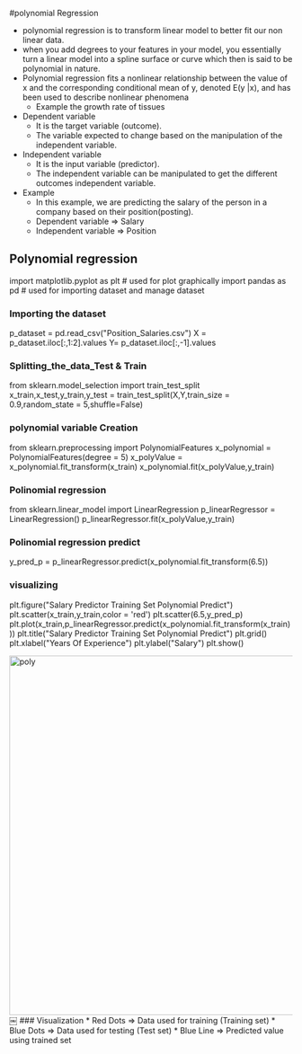 #polynomial Regression

* polynomial regression is to transform linear model to better fit our non linear data.
* when you add degrees to your features in your model, you essentially turn a linear model into a spline surface or curve which then is said to be polynomial in nature.
* Polynomial regression fits a nonlinear relationship between the value of x and the corresponding conditional mean of y, denoted E(y |x),  and has been used to describe nonlinear phenomena
    * Example the growth rate of tissues
* Dependent variable
    * It is the target variable (outcome).
    * The variable expected to change based on the manipulation of the independent variable.
* Independent variable
    * It is the input variable (predictor).		
    * The independent variable can be manipulated to get the different outcomes independent variable. 
* Example 
    * In this example, we are predicting the salary of the person in a company based on their position(posting).
    * Dependent variable  => Salary
    * Independent variable => Position

## Polynomial regression
import matplotlib.pyplot as plt # used for plot graphically
import pandas as pd # used for importing dataset and manage dataset

### Importing the dataset
p_dataset = pd.read_csv("Position_Salaries.csv")
X = p_dataset.iloc[:,1:2].values
Y= p_dataset.iloc[:,-1].values


### Splitting_the_data_Test & Train
from sklearn.model_selection import train_test_split
x_train,x_test,y_train,y_test = train_test_split(X,Y,train_size = 0.9,random_state = 5,shuffle=False) 

### polynomial variable Creation
from sklearn.preprocessing import PolynomialFeatures
x_polynomial = PolynomialFeatures(degree = 5)
x_polyValue = x_polynomial.fit_transform(x_train)
x_polynomial.fit(x_polyValue,y_train)

### Polinomial regression
from sklearn.linear_model import LinearRegression
p_linearRegressor = LinearRegression()
p_linearRegressor.fit(x_polyValue,y_train)


### Polinomial regression predict
y_pred_p = p_linearRegressor.predict(x_polynomial.fit_transform(6.5))

### visualizing
plt.figure("Salary Predictor Training Set Polynomial Predict")
plt.scatter(x_train,y_train,color = 'red')
plt.scatter(6.5,y_pred_p)
plt.plot(x_train,p_linearRegressor.predict(x_polynomial.fit_transform(x_train)))
plt.title("Salary Predictor Training Set Polynomial Predict")
plt.grid()
plt.xlabel("Years Of Experience")
plt.ylabel("Salary")
plt.show()


<img width="640" alt="poly" src="https://user-images.githubusercontent.com/32480274/50396804-83c37d00-076c-11e9-97ef-2416dec840c0.png">
￼
### Visualization 
    * Red Dots => Data used for training (Training set)
    * Blue Dots =>  Data used for testing (Test set)
    * Blue Line => Predicted value using trained set 


